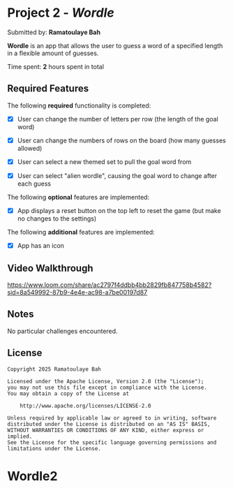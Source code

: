 # Project 2 - *Wordle*

Submitted by: **Ramatoulaye Bah**

**Wordle** is an app that allows the user to guess a word of a specified length in a flexible amount of guesses.

Time spent: **2** hours spent in total

## Required Features

The following **required** functionality is completed:

- [X] User can change the number of letters per row (the length of the goal word)
- [X] User can change the numbers of rows on the board (how many guesses allowed)
- [X] User can select a new themed set to pull the goal word from
- [X] User can select "alien wordle", causing the goal word to change after each guess


The following **optional** features are implemented:

- [X] App displays a reset button on the top left to reset the game (but make no changes to the settings)

The following **additional** features are implemented:

- [X] App has an icon

## Video Walkthrough

https://www.loom.com/share/ac2797f4ddbb4bb2829fb847758b4582?sid=8a549992-87b9-4e4e-ac98-a7be00197d87

## Notes

No particular challenges encountered.

## License

    Copyright 2025 Ramatoulaye Bah

    Licensed under the Apache License, Version 2.0 (the "License");
    you may not use this file except in compliance with the License.
    You may obtain a copy of the License at

        http://www.apache.org/licenses/LICENSE-2.0

    Unless required by applicable law or agreed to in writing, software
    distributed under the License is distributed on an "AS IS" BASIS,
    WITHOUT WARRANTIES OR CONDITIONS OF ANY KIND, either express or implied.
    See the License for the specific language governing permissions and
    limitations under the License.
# Wordle2
